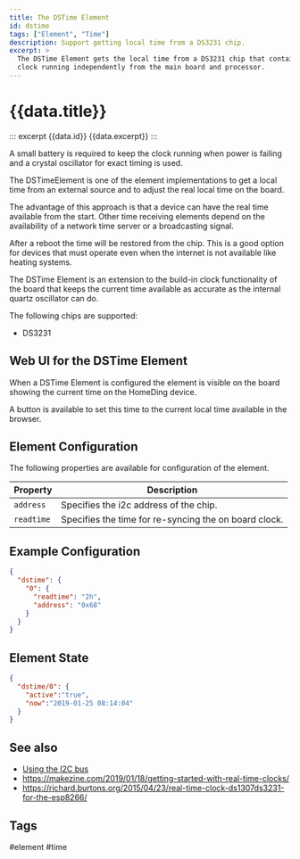 ```yaml
---
title: The DSTime Element
id: dstime
tags: ["Element", "Time"]
description: Support getting local time from a DS3231 chip.
excerpt: >
  The DSTime Element gets the local time from a DS3231 chip that contains a high accurate
  clock running independently from the main board and processor.
---
```


# {{data.title}}

::: excerpt {{data.id}}
{{data.excerpt}}
:::

A small battery is required to keep the clock running when power is failing and a crystal oscillator for exact timing is used.

The DSTimeElement is one of the element implementations to get a local time from an external source and to adjust the real local time on the board.

The advantage of this approach is that a device can have the real time available from the start. Other time receiving elements depend on the availability of a network time server or a broadcasting signal.

After a reboot the time will be restored from the chip. This is a good option for devices that must operate even when the internet is not available like heating systems.

The DSTime Element is an extension to the build-in clock functionality of the board that keeps the current time available as accurate as the internal quartz oscillator can do.

The following chips are supported:

* DS3231
<!-- * ??? -->

<!-- ??? only the time function, no alarms and memory -->


## Web UI for the DSTime Element

When a DSTime Element is configured the element is visible on the board showing the current time on the HomeDing device.

A button is available to set this time to the current local time available in the browser.


## Element Configuration

The following properties are available for configuration of the element.

<object data="/element.svg?dstime" type="image/svg+xml"></object>

| Property   | Description                                           |
| ---------- | ----------------------------------------------------- |
| `address`  | Specifies the i2c address of the chip.                |
| `readtime` | Specifies the time for re-syncing the on board clock. |


## Example Configuration

```json
{
  "dstime": {
    "0": {
      "readtime": "2h",
      "address": "0x68"
    }
  }
}
```


## Element State

```json
{
  "dstime/0": {
    "active":"true",
    "now":"2019-01-25 08:14:04"
  }
}
```


## See also

* [Using the I2C bus](/i2c.md)
* <https://makezine.com/2019/01/18/getting-started-with-real-time-clocks/>
* <https://richard.burtons.org/2015/04/23/real-time-clock-ds1307ds3231-for-the-esp8266/>


## Tags

#element #time
